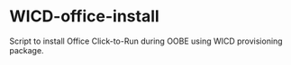 # WICD-office-install
Script to install Office Click-to-Run during OOBE using WICD provisioning package. 
